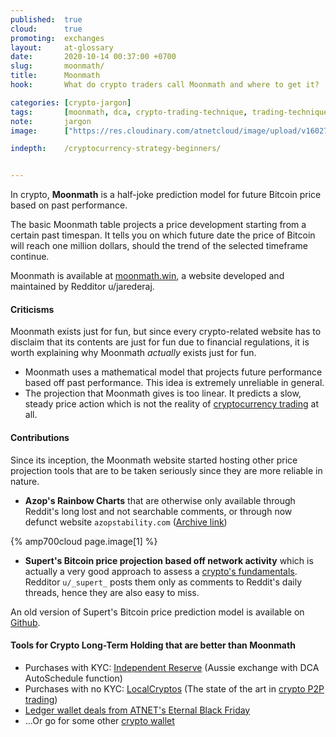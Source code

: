 ```yaml
---
published:  true
cloud:      true
promoting:  exchanges
layout:     at-glossary
date:       2020-10-14 00:37:00 +0700
slug:       moonmath/
title:      Moonmath
hook:       What do crypto traders call Moonmath and where to get it?

categories: [crypto-jargon]
tags:       [moonmath, dca, crypto-trading-technique, trading-technique]
note:       jargon
image:      ["https://res.cloudinary.com/atnetcloud/image/upload/v1602737929/pexels-vladyslav-dushenkovsky-4100130_kxv0kl.jpg", "https://res.cloudinary.com/atnetcloud/image/upload/c_lpad,h_360,w_700/v1602737879/Screenshot_2020-10-15_at_11.54.50_AM_fckiu6.jpg"]

indepth:    /cryptocurrency-strategy-beginners/


---
```


In crypto, **Moonmath** is a half-joke prediction model for future Bitcoin price based on past performance.

The basic Moonmath table projects a price development starting from a certain past timespan. It tells you on which future date the price of Bitcoin will reach one million dollars, should the trend of the selected timeframe continue.
<!--more-->


Moonmath is available at [moonmath.win](https://www.moonmath.win/), a website developed and maintained by Redditor u/jarederaj.

#### Criticisms

Moonmath exists just for fun, but since every crypto-related website has to disclaim that its contents are just for fun due to financial regulations, it is worth explaining why Moonmath *actually* exists just for fun.

* Moonmath uses a mathematical model that projects future performance based off past performance. This idea is extremely unreliable in general.
* The projection that Moonmath gives is too linear. It predicts a slow, steady price action which is not the reality of [cryptocurrency trading](/blog/trading/) at all.

#### Contributions

Since its inception, the Moonmath website started hosting other price projection tools that are to be taken seriously since they are more reliable in nature.

* **Azop's Rainbow Charts** that are otherwise only available through Reddit's long lost and not searchable comments, or through now defunct website `azopstability.com` ([Archive link](https://web.archive.org/web/20180829163949/https://azopstability.com/understanding-the-charts/))

{% amp700cloud page.image[1] %}

* **Supert's Bitcoin price projection based off network activity** which is actually a very good approach to assess a [crypto's fundamentals](/pow-fundamentals/). Redditor `u/_supert_` posts them only as comments to Reddit's daily threads, hence they are also easy to miss.

An old version of Supert's Bitcoin price prediction model is available on [Github](https://github.com/supert-is-taken/bitcoin-tx-model).


#### Tools for Crypto Long-Term Holding that are better than Moonmath

* Purchases with KYC: [Independent Reserve](http://bit.ly/at-indyres) (Aussie exchange with DCA AutoSchedule function)
* Purchases with no KYC: [LocalCryptos](https://bit.ly/2YD6gmA) (The state of the art in [crypto P2P trading](/glossary/p2p/))
* [Ledger wallet deals from ATNET's Eternal Black Friday](/blackfriday/#august-2020-deal-ledger-wallets-bundles---16-21-discount)
* ...Or go for some other [crypto wallet](/altcoin-wallets/)
